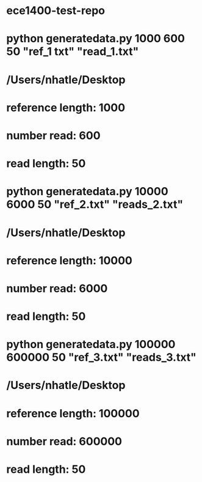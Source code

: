# ece1400-test-repo
# python generatedata.py 1000 600 50 "ref_1 txt" "read_1.txt"
# /Users/nhatle/Desktop
# reference length:  1000
# number read:  600
# read length:  50
# python generatedata.py 10000 6000 50 "ref_2.txt" "reads_2.txt"
# /Users/nhatle/Desktop
# reference length:  10000
# number read:  6000
# read length:  50
# python generatedata.py 100000 600000 50 "ref_3.txt" "reads_3.txt"
# /Users/nhatle/Desktop
# reference length:  100000
# number read:  600000
# read length:  50
